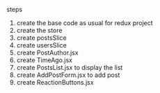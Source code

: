 steps

1. create the base code as usual for redux project
2. create the store
3. create postsSlice
4. create usersSlice
5. create PostAuthor.jsx
6. create TimeAgo.jsx
7. create PostsList.jsx to display the list
8. create AddPostForm.jsx to add post
9. create ReactionButtons.jsx